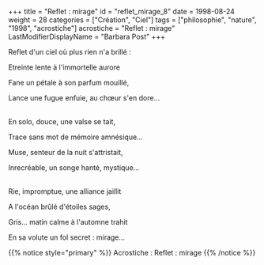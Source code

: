+++
title = "Reflet : mirage"
id = "reflet_mirage_8"
date = 1998-08-24
weight = 28
categories = ["Création", "Ciel"]
tags = ["philosophie", "nature", "1998", "acrostiche"]
acrostiche = "Reflet : mirage"
LastModifierDisplayName = "Barbara Post"
+++

Reflet d'un ciel où plus rien n'a brillé :

Etreinte lente à l'immortelle aurore

Fane un pétale à son parfum mouillé,

Lance une fugue enfuie, au chœur s'en dore...

 \
En solo, douce, une valse se tait,

Trace sans mot de mémoire amnésique...

Muse, senteur de la nuit s'attristait,

Inrecréable, un songe hanté, mystique...

 \
Rie, impromptue, une alliance jaillit

A l'océan brûlé d'étoiles sages,

Gris... matin calme à l'automne trahit

En sa volute un fol secret : mirage...

{{% notice style="primary" %}}
Acrostiche : Reflet : mirage
{{% /notice %}}
